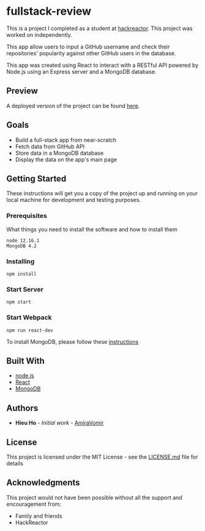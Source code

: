 # fullstack-review
This is a project I completed as a student at [hackreactor](http://hackreactor.com). This project was worked on independently.

This app allow users to input a GitHub username and check their repositories' popularity against other GitHub users in the database.

This app was created using React to interact with a RESTful API powered by Node.js using an Express server and a MongoDB database.

## Preview

A deployed version of the project can be found [here](https://hieus-repos-fetcher.herokuapp.com/).

## Goals

* Build a full-stack app from near-scratch
* Fetch data from GitHub API
* Store data in a MongoDB database
* Display the data on the app's main page

## Getting Started

These instructions will get you a copy of the project up and running on your local machine for development and testing purposes.

### Prerequisites

What things you need to install the software and how to install them

```
node 12.16.1
MongoDB 4.2
```

### Installing

```
npm install
```

### Start Server

```
npm start
```
### Start Webpack

```
npm run react-dev
```

To install MongoDB, please follow these [instructions](https://docs.mongodb.com/manual/tutorial/install-mongodb-on-ubuntu/)

## Built With

* [node.js](https://nodejs.org/en/)
* [React](https://reactjs.org/)
* [MongoDB](https://www.mongodb.com/)

## Authors

* **Hieu Ho** - *Initial work* - [AmiraVomir](https://github.com/AmiraVomir)

## License

This project is licensed under the MIT License - see the [LICENSE.md](LICENSE.md) file for details

## Acknowledgments

This project would not have been possible without all the support and encouragement from:

* Family and friends
* HackReactor
